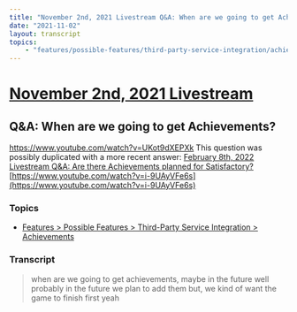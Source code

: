 ```yaml
---
title: "November 2nd, 2021 Livestream Q&A: When are we going to get Achievements?"
date: "2021-11-02"
layout: transcript
topics:
    - "features/possible-features/third-party-service-integration/achievements"
---
```

# [November 2nd, 2021 Livestream](../2021-11-02.md)
## Q&A: When are we going to get Achievements?
https://www.youtube.com/watch?v=UKot9dXEPXk
This question was possibly duplicated with a more recent answer: [February 8th, 2022 Livestream Q&A: Are there Achievements planned for Satisfactory?](./yt-i-9UAyVFe6s.md) [https://www.youtube.com/watch?v=i-9UAyVFe6s](https://www.youtube.com/watch?v=i-9UAyVFe6s)


### Topics
* [Features > Possible Features > Third-Party Service Integration > Achievements](../topics/features/possible-features/third-party-service-integration/achievements.md)

### Transcript

> when are we going to get achievements, maybe in the future well probably in the future we plan to add them but, we kind of want the game to finish first yeah
